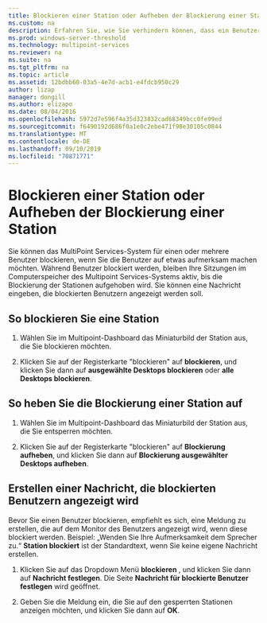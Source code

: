 ```yaml
---
title: Blockieren einer Station oder Aufheben der Blockierung einer Station
ms.custom: na
description: Erfahren Sie, wie Sie verhindern können, dass ein Benutzer oder eine Gruppe auf ein Multipoint Services-System zugreifen.
ms.prod: windows-server-threshold
ms.technology: multipoint-services
ms.reviewer: na
ms.suite: na
ms.tgt_pltfrm: na
ms.topic: article
ms.assetid: 12bdbb60-03a5-4e7d-acb1-e4fdcb950c29
author: lizap
manager: dongill
ms.author: elizapo
ms.date: 08/04/2016
ms.openlocfilehash: 5972d7e596f4a35d323832cad68349bcc0fe99ed
ms.sourcegitcommit: f6490192d686f0a1e0c2ebe471f98e30105c0844
ms.translationtype: MT
ms.contentlocale: de-DE
ms.lasthandoff: 09/10/2019
ms.locfileid: "70871771"
---
```

# <a name="block-or-unblock-a-station"></a>Blockieren einer Station oder Aufheben der Blockierung einer Station
Sie können das MultiPoint Services-System für einen oder mehrere Benutzer blockieren, wenn Sie die Benutzer auf etwas aufmerksam machen möchten. Während Benutzer blockiert werden, bleiben Ihre Sitzungen im Computerspeicher des Multipoint Services-Systems aktiv, bis die Blockierung der Stationen aufgehoben wird. Sie können eine Nachricht eingeben, die blockierten Benutzern angezeigt werden soll.  
  
## <a name="to-block-a-station"></a>So blockieren Sie eine Station  
  
1.  Wählen Sie im Multipoint-Dashboard das Miniaturbild der Station aus, die Sie blockieren möchten.  
  
2.  Klicken Sie auf der Registerkarte "blockieren" auf **blockieren**, und klicken Sie dann auf **ausgewählte Desktops blockieren** oder **alle Desktops blockieren**.  
   
## <a name="to-unblock-a-station"></a>So heben Sie die Blockierung einer Station auf  
  
1.  Wählen Sie im Multipoint-Dashboard das Miniaturbild der Station aus, die Sie entsperren möchten.  
  
2.  Klicken Sie auf der Registerkarte "blockieren" auf **Blockierung aufheben**, und klicken Sie dann auf **Blockierung ausgewählter Desktops aufheben**.  
   
## <a name="create-a-message-to-display-for-blocked-users"></a>Erstellen einer Nachricht, die blockierten Benutzern angezeigt wird  
Bevor Sie einen Benutzer blockieren, empfiehlt es sich, eine Meldung zu erstellen, die auf dem Monitor des Benutzers angezeigt wird, wenn diese blockiert werden. Beispiel: „Wenden Sie Ihre Aufmerksamkeit dem Sprecher zu.“ **Station blockiert** ist der Standardtext, wenn Sie keine eigene Nachricht erstellen.  
   
1.  Klicken Sie auf das Dropdown Menü **blockieren** , und klicken Sie dann auf **Nachricht festlegen**. Die Seite **Nachricht für blockierte Benutzer festlegen** wird geöffnet.  
  
2.  Geben Sie die Meldung ein, die Sie auf den gesperrten Stationen anzeigen möchten, und klicken Sie dann auf **OK**.